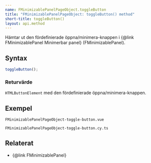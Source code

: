 ```yaml
---
name: FMinimizablePanelPageObject.toggleButton
title: "FMinimizablePanelPageObject: toggleButton() method"
short-title: toggleButton()
layout: api.method
---
```


Hämtar ut den fördefinierade öppna/minimera-knappen i {@link FMinimizablePanel Minimerbar panel} (FMinimizablePanel).

## Syntax

```ts nocompile nolint
toggleButton();
```

### Returvärde

`HTMLButtonElement` med den fördefinierade öppna/minimera-knappen.

## Exempel

```import static
FMinimizablePanelPageObject-toggle-button.vue
```

```import static
FMinimizablePanelPageObject-toggle-button.cy.ts
```

## Relaterat

- {@link FMinimizablePanel}
